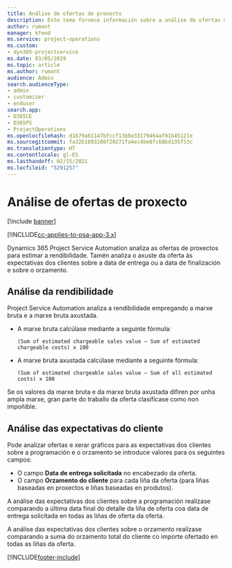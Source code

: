 ```yaml
---
title: Análise de ofertas de proxecto
description: Este tema fornece información sobre a análise de ofertas de proxecto.
author: rumant
manager: kfend
ms.service: project-operations
ms.custom:
- dyn365-projectservice
ms.date: 03/05/2019
ms.topic: article
ms.author: rumant
audience: Admin
search.audienceType:
- admin
- customizer
- enduser
search.app:
- D365CE
- D365PS
- ProjectOperations
ms.openlocfilehash: d1b79a61147bfccf13b0a33179464af91b45121e
ms.sourcegitcommit: fa32b1893286f20271fa4ec4be8fc68bd135f53c
ms.translationtype: HT
ms.contentlocale: gl-ES
ms.lasthandoff: 02/15/2021
ms.locfileid: "5291257"
---
```

# <a name="analysis-of-project-quotes"></a>Análise de ofertas de proxecto

[!include [banner](../includes/psa-now-project-operations.md)]

[!INCLUDE[cc-applies-to-psa-app-3.x](../includes/cc-applies-to-psa-app-3x.md)]

Dynamics 365 Project Service Automation analiza as ofertas de proxectos para estimar a rendibilidade. Tamén analiza o axuste da oferta ás expectativas dos clientes sobre a data de entrega ou a data de finalización e sobre o orzamento.

## <a name="profitability-analysis"></a>Análise da rendibilidade

Project Service Automation analiza a rendibilidade empregando a marxe bruta e a marxe bruta axustada.

- A marxe bruta calcúlase mediante a seguinte fórmula:

  `
    (Sum of estimated chargeable sales value – Sum of estimated chargeable costs) x 100
  `
- A marxe bruta axustada calcúlase mediante a seguinte fórmula:

  `
    (Sum of estimated chargeable sales value – Sum of all estimated costs) x 100
  `

Se os valores da marxe bruta e da marxe bruta axustada difiren por unha ampla marxe, gran parte do traballo da oferta clasifícase como non impoñible.

## <a name="analysis-of-customer-expectations"></a>Análise das expectativas do cliente

Pode analizar ofertas e xerar gráficos para as expectativas dos clientes sobre a programación e o orzamento se introduce valores para os seguintes campos:

- O campo **Data de entrega solicitada** no encabezado da oferta.
- O campo **Orzamento do cliente** para cada liña da oferta (para liñas baseadas en proxectos e liñas baseadas en produtos).

A análise das expectativas dos clientes sobre a programación realízase comparando a última data final do detalle da liña de oferta coa data de entrega solicitada en todas as liñas de oferta da oferta.

A análise das expectativas dos clientes sobre o orzamento realízase comparando a suma do orzamento total do cliente co importe ofertado en todas as liñas da oferta.


[!INCLUDE[footer-include](../includes/footer-banner.md)]